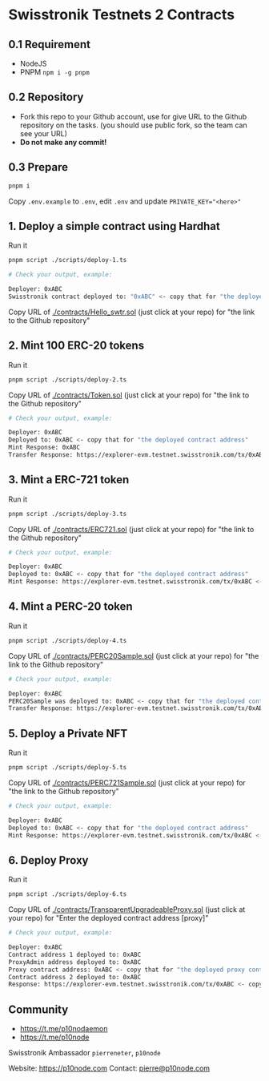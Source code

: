 # Swisstronik Testnets 2 Contracts

## 0.1 Requirement

- NodeJS
- PNPM `npm i -g pnpm`

## 0.2 Repository

- Fork this repo to your Github account, use for give URL to the Github repository on the tasks. (you should use public fork, so the team can see your URL)
- **Do not make any commit!**

## 0.3 Prepare

```bash
pnpm i
```

Copy `.env.example` to `.env`, edit `.env` and update `PRIVATE_KEY="<here>"`

## 1. Deploy a simple contract using Hardhat

Run it

```bash
pnpm script ./scripts/deploy-1.ts
```

```bash
# Check your output, example:

Deployer: 0xABC
Swisstronik contract deployed to: "0xABC" <- copy that for "the deployed contract address"
```

Copy URL of [./contracts/Hello_swtr.sol](./contracts/Hello_swtr.sol) (just click at your repo) for "the link to the Github repository"

## 2. Mint 100 ERC-20 tokens

Run it

```bash
pnpm script ./scripts/deploy-2.ts
```

Copy URL of [./contracts/Token.sol](./contracts/Token.sol) (just click at your repo)  for "the link to the Github repository"

```bash
# Check your output, example:

Deployer: 0xABC
Deployed to: 0xABC <- copy that for "the deployed contract address"
Mint Response: 0xABC
Transfer Response: https://explorer-evm.testnet.swisstronik.com/tx/0xABC <- copy that for "the token transaction link"
```

## 3. Mint a ERC-721 token

Run it

```bash
pnpm script ./scripts/deploy-3.ts
```

Copy URL of [./contracts/ERC721.sol](./contracts/ERC721.sol) (just click at your repo) for "the link to the Github repository"

```bash
# Check your output, example:

Deployer: 0xABC
Deployed to: 0xABC <- copy that for "the deployed contract address"
Mint Response: https://explorer-evm.testnet.swisstronik.com/tx/0xABC <- copy that for URL
```

## 4. Mint a PERC-20 token

Run it

```bash
pnpm script ./scripts/deploy-4.ts
```

Copy URL of [./contracts/PERC20Sample.sol](./contracts/PERC20Sample.sol) (just click at your repo) for "the link to the Github repository"


```bash
# Check your output, example:

Deployer: 0xABC
PERC20Sample was deployed to: 0xABC <- copy that for "the deployed contract address"
Transfer Response: https://explorer-evm.testnet.swisstronik.com/tx/0xABC <- copy that for URL
```

## 5. Deploy a Private NFT

Run it

```bash
pnpm script ./scripts/deploy-5.ts
```

Copy URL of [./contracts/PERC721Sample.sol](./contracts/PERC721Sample.sol) (just click at your repo) for "the link to the Github repository"

```bash
# Check your output, example:

Deployer: 0xABC
Deployed to: 0xABC <- copy that for "the deployed contract address"
Mint Response: https://explorer-evm.testnet.swisstronik.com/tx/0xABC <- copy that for URL
```

## 6. Deploy Proxy

Run it

```bash
pnpm script ./scripts/deploy-6.ts
```

Copy URL of [./contracts/TransparentUpgradeableProxy.sol](./contracts/TransparentUpgradeableProxy.sol) (just click at your repo) for "Enter the deployed contract address [proxy]"


```bash
# Check your output, example:

Deployer: 0xABC
Contract address 1 deployed to: 0xABC
ProxyAdmin address deployed to: 0xABC
Proxy contract address: 0xABC <- copy that for "the deployed proxy contract address"
Contract address 2 deployed to: 0xABC
Response: https://explorer-evm.testnet.swisstronik.com/tx/0xABC <- copy that for "the link to the contract implementation replacement transaction"
```

## Community

- https://t.me/p10nodaemon
- https://t.me/p10node

Swisstronik Ambassador `pierreneter`, `p10node`

Website: https://p10node.com
Contact: pierre@p10node.com


